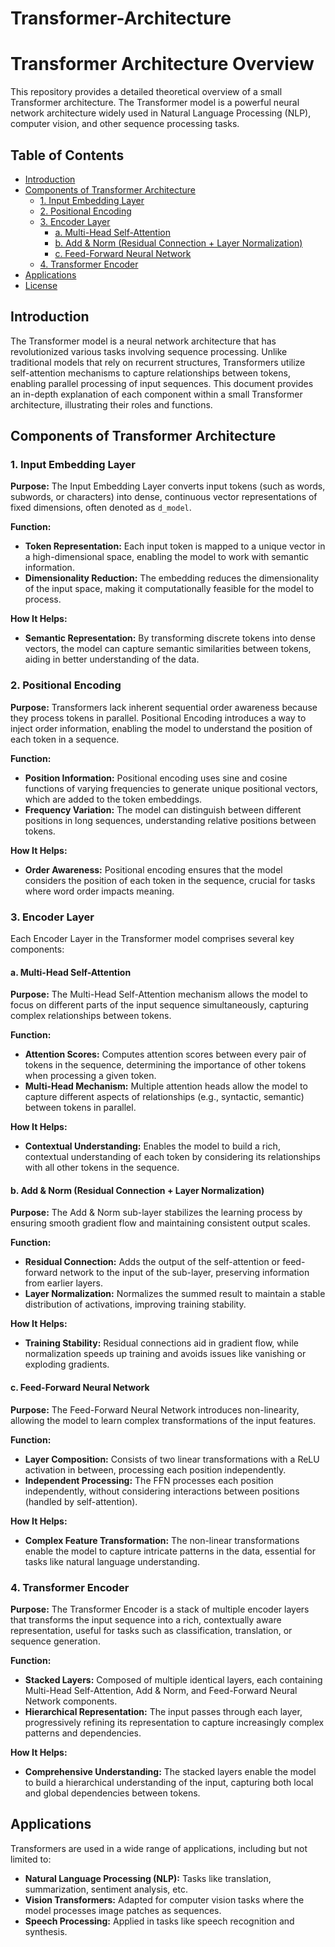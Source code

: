 # Transformer-Architecture

# Transformer Architecture Overview

This repository provides a detailed theoretical overview of a small Transformer architecture. The Transformer model is a powerful neural network architecture widely used in Natural Language Processing (NLP), computer vision, and other sequence processing tasks.

## Table of Contents

- [Introduction](#introduction)
- [Components of Transformer Architecture](#components-of-transformer-architecture)
  - [1. Input Embedding Layer](#1-input-embedding-layer)
  - [2. Positional Encoding](#2-positional-encoding)
  - [3. Encoder Layer](#3-encoder-layer)
    - [a. Multi-Head Self-Attention](#a-multi-head-self-attention)
    - [b. Add & Norm (Residual Connection + Layer Normalization)](#b-add--norm-residual-connection--layer-normalization)
    - [c. Feed-Forward Neural Network](#c-feed-forward-neural-network)
  - [4. Transformer Encoder](#4-transformer-encoder)
- [Applications](#applications)
- [License](#license)

## Introduction

The Transformer model is a neural network architecture that has revolutionized various tasks involving sequence processing. Unlike traditional models that rely on recurrent structures, Transformers utilize self-attention mechanisms to capture relationships between tokens, enabling parallel processing of input sequences. This document provides an in-depth explanation of each component within a small Transformer architecture, illustrating their roles and functions.

## Components of Transformer Architecture

### 1. Input Embedding Layer

**Purpose:**
The Input Embedding Layer converts input tokens (such as words, subwords, or characters) into dense, continuous vector representations of fixed dimensions, often denoted as `d_model`.

**Function:**
- **Token Representation:** Each input token is mapped to a unique vector in a high-dimensional space, enabling the model to work with semantic information.
- **Dimensionality Reduction:** The embedding reduces the dimensionality of the input space, making it computationally feasible for the model to process.

**How It Helps:**
- **Semantic Representation:** By transforming discrete tokens into dense vectors, the model can capture semantic similarities between tokens, aiding in better understanding of the data.

### 2. Positional Encoding

**Purpose:**
Transformers lack inherent sequential order awareness because they process tokens in parallel. Positional Encoding introduces a way to inject order information, enabling the model to understand the position of each token in a sequence.

**Function:**
- **Position Information:** Positional encoding uses sine and cosine functions of varying frequencies to generate unique positional vectors, which are added to the token embeddings.
- **Frequency Variation:** The model can distinguish between different positions in long sequences, understanding relative positions between tokens.

**How It Helps:**
- **Order Awareness:** Positional encoding ensures that the model considers the position of each token in the sequence, crucial for tasks where word order impacts meaning.

### 3. Encoder Layer

Each Encoder Layer in the Transformer model comprises several key components:

#### a. Multi-Head Self-Attention

**Purpose:**
The Multi-Head Self-Attention mechanism allows the model to focus on different parts of the input sequence simultaneously, capturing complex relationships between tokens.

**Function:**
- **Attention Scores:** Computes attention scores between every pair of tokens in the sequence, determining the importance of other tokens when processing a given token.
- **Multi-Head Mechanism:** Multiple attention heads allow the model to capture different aspects of relationships (e.g., syntactic, semantic) between tokens in parallel.

**How It Helps:**
- **Contextual Understanding:** Enables the model to build a rich, contextual understanding of each token by considering its relationships with all other tokens in the sequence.

#### b. Add & Norm (Residual Connection + Layer Normalization)

**Purpose:**
The Add & Norm sub-layer stabilizes the learning process by ensuring smooth gradient flow and maintaining consistent output scales.

**Function:**
- **Residual Connection:** Adds the output of the self-attention or feed-forward network to the input of the sub-layer, preserving information from earlier layers.
- **Layer Normalization:** Normalizes the summed result to maintain a stable distribution of activations, improving training stability.

**How It Helps:**
- **Training Stability:** Residual connections aid in gradient flow, while normalization speeds up training and avoids issues like vanishing or exploding gradients.

#### c. Feed-Forward Neural Network

**Purpose:**
The Feed-Forward Neural Network introduces non-linearity, allowing the model to learn complex transformations of the input features.

**Function:**
- **Layer Composition:** Consists of two linear transformations with a ReLU activation in between, processing each position independently.
- **Independent Processing:** The FFN processes each position independently, without considering interactions between positions (handled by self-attention).

**How It Helps:**
- **Complex Feature Transformation:** The non-linear transformations enable the model to capture intricate patterns in the data, essential for tasks like natural language understanding.

### 4. Transformer Encoder

**Purpose:**
The Transformer Encoder is a stack of multiple encoder layers that transforms the input sequence into a rich, contextually aware representation, useful for tasks such as classification, translation, or sequence generation.

**Function:**
- **Stacked Layers:** Composed of multiple identical layers, each containing Multi-Head Self-Attention, Add & Norm, and Feed-Forward Neural Network components.
- **Hierarchical Representation:** The input passes through each layer, progressively refining its representation to capture increasingly complex patterns and dependencies.

**How It Helps:**
- **Comprehensive Understanding:** The stacked layers enable the model to build a hierarchical understanding of the input, capturing both local and global dependencies between tokens.

## Applications

Transformers are used in a wide range of applications, including but not limited to:
- **Natural Language Processing (NLP):** Tasks like translation, summarization, sentiment analysis, etc.
- **Vision Transformers:** Adapted for computer vision tasks where the model processes image patches as sequences.
- **Speech Processing:** Applied in tasks like speech recognition and synthesis.


